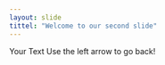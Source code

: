 ```yaml
---
layout: slide
tittel: "Welcome to our second slide"
---
```

Your Text
Use the left arrow to go back!

